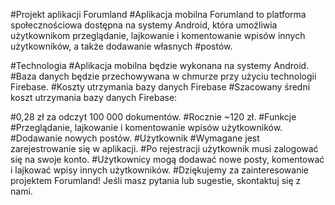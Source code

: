 #Projekt aplikacji Forumland
#Aplikacja mobilna Forumland to platforma społecznościowa dostępna na systemy Android, która umożliwia użytkownikom przeglądanie, lajkowanie i komentowanie wpisów innych użytkowników, a także dodawanie własnych #postów.

#Technologia
#Aplikacja mobilna będzie wykonana na systemy Android.
#Baza danych będzie przechowywana w chmurze przy użyciu technologii Firebase.
#Koszty utrzymania bazy danych Firebase
#Szacowany średni koszt utrzymania bazy danych Firebase:

#0,28 zł za odczyt 100 000 dokumentów.
#Rocznie ~120 zł.
#Funkcje
#Przeglądanie, lajkowanie i komentowanie wpisów użytkowników.
#Dodawanie nowych postów.
#Użytkownik
#Wymagane jest zarejestrowanie się w aplikacji.
#Po rejestracji użytkownik musi zalogować się na swoje konto.
#Użytkownicy mogą dodawać nowe posty, komentować i lajkować wpisy innych użytkowników.
#Dziękujemy za zainteresowanie projektem Forumland! Jeśli masz pytania lub sugestie, skontaktuj się z nami.

